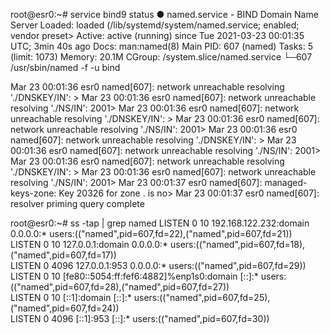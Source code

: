root@esr0:~# service bind9 status
● named.service - BIND Domain Name Server
     Loaded: loaded (/lib/systemd/system/named.service; enabled; vendor preset>
     Active: active (running) since Tue 2021-03-23 00:01:35 UTC; 3min 40s ago
       Docs: man:named(8)
   Main PID: 607 (named)
      Tasks: 5 (limit: 1073)
     Memory: 20.1M
     CGroup: /system.slice/named.service
             └─607 /usr/sbin/named -f -u bind

Mar 23 00:01:36 esr0 named[607]: network unreachable resolving './DNSKEY/IN': >
Mar 23 00:01:36 esr0 named[607]: network unreachable resolving './NS/IN': 2001>
Mar 23 00:01:36 esr0 named[607]: network unreachable resolving './DNSKEY/IN': >
Mar 23 00:01:36 esr0 named[607]: network unreachable resolving './NS/IN': 2001>
Mar 23 00:01:36 esr0 named[607]: network unreachable resolving './DNSKEY/IN': >
Mar 23 00:01:36 esr0 named[607]: network unreachable resolving './NS/IN': 2001>
Mar 23 00:01:36 esr0 named[607]: network unreachable resolving './DNSKEY/IN': >
Mar 23 00:01:36 esr0 named[607]: network unreachable resolving './NS/IN': 2001>
Mar 23 00:01:37 esr0 named[607]: managed-keys-zone: Key 20326 for zone . is no>
Mar 23 00:01:37 esr0 named[607]: resolver priming query complete

root@esr0:~# ss -tap | grep named
LISTEN   0      10                       192.168.122.232:domain         0.0.0.0:*               users:(("named",pid=607,fd=22),("named",pid=607,fd=21))                        
LISTEN   0      10                             127.0.0.1:domain         0.0.0.0:*               users:(("named",pid=607,fd=18),("named",pid=607,fd=17))                        
LISTEN   0      4096                           127.0.0.1:953            0.0.0.0:*               users:(("named",pid=607,fd=29))                                                
LISTEN   0      10      [fe80::5054:ff:fef6:4882]%enp1s0:domain            [::]:*               users:(("named",pid=607,fd=28),("named",pid=607,fd=27))                        
LISTEN   0      10                                 [::1]:domain            [::]:*               users:(("named",pid=607,fd=25),("named",pid=607,fd=24))                        
LISTEN   0      4096                               [::1]:953               [::]:*               users:(("named",pid=607,fd=30)) 
